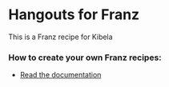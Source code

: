 # Hangouts for Franz
This is a Franz recipe for Kibela

### How to create your own Franz recipes:
* [Read the documentation](https://github.com/meetfranz/plugins)

